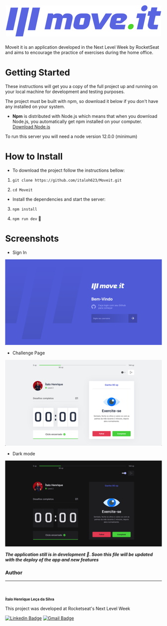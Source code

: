 <h1 align="center">

<img src="https://raw.githubusercontent.com/italoh623/Moveit/master/public/logo-full.svg" alt="Moveit" />

</h1>

Moveit it is an application developed in the Next Level Week by RocketSeat and aims to encourage the practice of exercises during the home office.


# Getting Started 


These instructions will get you a copy of the full project up and running on your local machine for development and testing purposes.

The project must be built with npm, so download it below if you don't have any installed on your system.

* **Npm** is distributed with Node.js which means that when you download Node.js, you automatically get npm installed on your computer. [Download Node.js](https://nodejs.org/en/download/)

To run this server you will need a node version 12.0.0 (minimum) 

# How to Install

* To download the project follow the instructions bellow:


1. `git clone https://github.com/italoh623/Moveit.git`

2. `cd Moveit`

* Install the dependencies and start the server:

3. `npm install`

4. `npm run dev` 🥳

# Screenshots 

* Sign In 

![](https://raw.githubusercontent.com/italoh623/Moveit/master/screenshots/signIn.png)

* Challenge Page 

![](https://raw.githubusercontent.com/italoh623/Moveit/master/screenshots/challenge.png)

* Dark mode 

![](https://raw.githubusercontent.com/italoh623/Moveit/master/screenshots/darkMode.png)


***The application still is in development 🚧. Soon this file will be updated with the deploy of the app and new features***

### Author

---

<img style="border-radius: 50%;" src="https://github.com/italoh623.png" width="80px;" alt="" />


<sub><b>Ítalo Henrique Leça da Silva</b></sub>

This project was developed at Rocketseat's Next Level Week 

[![Linkedin Badge](https://img.shields.io/badge/-@italo-blue?style=flat-square&logo=Linkedin&logoColor=white&link=https://www.linkedin.com/in/gitirana/)](https://www.linkedin.com/in/italo-leca/) [![Gmail Badge](https://img.shields.io/badge/-italohenrique014@gmail.com-c14438?style=flat-square&logo=Gmail&logoColor=white&link=mailto:italohenrique014@gmail.com)](mailto:italohenrique014@gmail.com)
